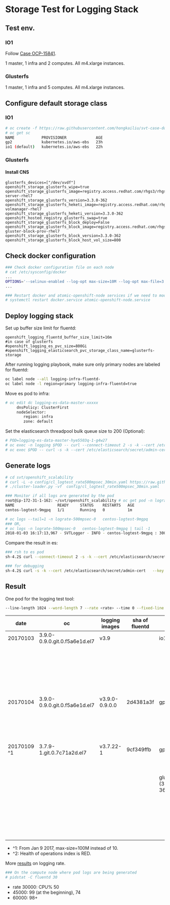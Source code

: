 # Storage Test for Logging Stack

## Test env.

### IO1
Follow [Case OCP-15841](https://polarion.engineering.redhat.com/polarion/#/project/OSE/workitem?id=OCP-15841).

1 master, 1 infra and 2 computes. All m4.xlarge instances.

### Glusterfs

1 master, 1 infra and 5 computes. All m4.xlarge instances.

## Configure default storage class

### IO1

```sh
# oc create -f https://raw.githubusercontent.com/hongkailiu/svt-case-doc/master/files/sc_io1.yaml
# oc get sc
NAME            PROVISIONER             AGE
gp2             kubernetes.io/aws-ebs   23h
io1 (default)   kubernetes.io/aws-ebs   22h

```

### Glusterfs

#### Install CNS

```
glusterfs_devices=["/dev/xvdf"]
openshift_storage_glusterfs_wipe=true
openshift_storage_glusterfs_image=registry.access.redhat.com/rhgs3/rhgs-server-rhel7
openshift_storage_glusterfs_version=3.3.0-362
openshift_storage_glusterfs_heketi_image=registry.access.redhat.com/rhgs3/rhgs-volmanager-rhel7
openshift_storage_glusterfs_heketi_version=3.3.0-362
openshift_hosted_registry_glusterfs_swap=true
openshift_storage_glusterfs_block_deploy=False
openshift_storage_glusterfs_block_image=registry.access.redhat.com/rhgs3/rhgs-gluster-block-prov-rhel7
openshift_storage_glusterfs_block_version=3.3.0-362
openshift_storage_glusterfs_block_host_vol_size=800
```

## Check docker configuration

```sh
### Check docker configuration file on each node
# cat /etc/sysconfig/docker
...
OPTIONS='--selinux-enabled --log-opt max-size=10M --log-opt max-file=3 --signature-verification=false'
...

### Restart docker and atomic-openshift-node services if we need to modify the above file
# systemctl restart docker.service atomic-openshift-node.service
```


## Deploy logging stack

Set up buffer size limit for fluentd:

```
openshift_logging_fluentd_buffer_size_limit=16m
#in case of glusterfs
#openshift_logging_es_pvc_size=800Gi
#openshift_logging_elasticsearch_pvc_storage_class_name=glusterfs-storage
```

After running logging playbook, make sure only primary nodes are labeled for fluentd:

```sh
oc label node --all logging-infra-fluentd-
oc label node -l region=primary logging-infra-fluentd=true
```

Move es pod to infra:

```sh
# oc edit dc logging-es-data-master-xxxxx
     dnsPolicy: ClusterFirst
     nodeSelector:
        region: infra
        zone: default

```

Set the elasticsearch threadpool bulk queue size to 200 (Optional):

```sh
# POD=logging-es-data-master-hye5503q-1-g4w27
# oc exec -n logging $POD -- curl --connect-timeout 2 -s -k --cert /etc/elasticsearch/secret/admin-cert --key /etc/elasticsearch/secret/admin-key -XPUT https://localhost:9200/_cluster/settings -d '{"persistent" : {"threadpool.bulk.queue_size" : 200}}'
# oc exec $POD -- curl -s -k --cert /etc/elasticsearch/secret/admin-cert --key /etc/elasticsearch/secret/admin-key https://localhost:9200/_cluster/settings | python -mjson.tool
```

## Generate logs

```sh
# cd svt/openshift_scalability
# curl -L -o config/cl_logtest_rate500mpsec_30min.yaml https://raw.githubusercontent.com/hongkailiu/svt-case-doc/master/files/cl_logtest_rate500mpsec_30min.yaml
# ./cluster-loader.py -vf  config/cl_logtest_rate500mpsec_30min.yaml

### Monitor if all logs are generated by the pod
root@ip-172-31-1-162: ~/svt/openshift_scalability # oc get pod -n lograte-500mpsec-0
NAME                   READY     STATUS    RESTARTS   AGE
centos-logtest-9mgpq   1/1       Running   0          1m

# oc logs --tail=1 -n lograte-500mpsec-0   centos-logtest-9mgpq
### OR,
# oc logs -n lograte-500mpsec-0   centos-logtest-9mgpq | tail -1
2018-01-03 16:17:13,967 - SVTLogger - INFO - centos-logtest-9mgpq : 30000 : ...
```

Compare the result in es:

```sh
### rsh to es pod
sh-4.2$ curl --connect-timeout 2 -s -k --cert /etc/elasticsearch/secret/admin-cert --key /etc/elasticsearch/secret/admin-key https://logging-es:9200/_cat/indices?v | grep logr

### for debugging
sh-4.2$ curl -s -k --cert /etc/elasticsearch/secret/admin-cert   --key /etc/elasticsearch/secret/admin-key https://localhost:9200/_cat/thread_pool?v\&h=host,bulk.completed,bulk.rejected,bulk.queue,bulk.active,bulk.queueSize
```

## Result
One pod for the logging test tool:

```sh
--line-length 1024 --word-length 7 --rate <rate> --time 0 --fixed-line --num-lines <num_lines>
```

| date        | oc                            | logging images | sha of fluentd | sc                    | rate (logs/min) | logs generated |        logs in es |
|-------------|-------------------------------|----------------|----------------|-----------------------|----------------:|---------------:|------------------:|
| 20170103    | 3.9.0-0.9.0.git.0.f5a6e1d.el7 | v3.9           |                | io1                   |            9000 |          10000 |             10000 |
|             |                               |                |                |                       |           12000 |          10000 |              1451 |
|             |                               |                |                |                       |           15000 |           8000 |              8000 |
|             |                               |                |                |                       |           15000 |          10000 |              1451 |
|             |                               |                |                |                       |           30000 |           8000 |              8000 |
|             |                               |                |                |                       |           30000 |          10000 |              1451 |
|             |                               |                |                |                       |            9000 |         500000 |            500000 |
| 20170104    | 3.9.0-0.9.0.git.0.f5a6e1d.el7 | v3.9.0-0.9.0.0 | 2d4381a3f      | gp2                   |           30000 |         900000 |            900000 |
|             |                               |                |                |                       |           30000 |         900000 |            874368 |
|             |                               |                |                |                       |           30000 |         900000 |            891451 |
|             |                               |                |                |                       |           45000 |        1350000 |           1204946 |
|             |                               |                |                |                       |           45000 |        1350000 |           1179332 |
| 20170109 ^1 | 3.7.9-1.git.0.7c71a2d.el7     | v3.7.22-1      | 9cf349ffb      | gp2                   |           45000 |        1350000 |           1350000 |
|             |                               |                |                |                       |           60000 |        1800000 |           1714740 |
|             |                               |                |                |                       |           60000 |        1800000 |           1714667 |
|             |                               |                |                | glusterfs (3.3.0-362) |           30000 |         900000 |            900000 |
|             |                               |                |                |                       |           45000 |        1350000 |           1350000 |
|             |                               |                |                |                       |           60000 |        1800000 | 1800000 (amazing) |
|             |                               |                |                |                       |           60000 |        1800000 |        1206590 ^2 |
|             |                               |                |                |                       |           60000 |        1800000 |           1800000 |


* ^1: From Jan 9 2017, max-size=100M instead of 10.
* ^2: Health of operations index is RED.

More [results](https://docs.google.com/document/d/1JB8GVYHrPK4TPMQnwViZNA-fdFMpYw-Upkpsa_YL2es/edit?usp=sharing) on logging rate.

```sh
### On the compute node where pod logs are being generated
# pidstat -C fluentd 30
```
* rate 30000: CPU% 50
* 45000: 99 (at the beginning), 74
* 60000: 98+
